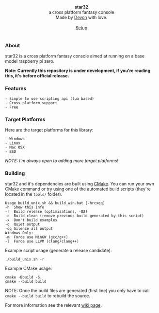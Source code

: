 <div id="header">
    <p align="center">
      <b>star32</b><br>
  	  <span font-size="16px">a cross platform fantasy console</span><br>
      <span font-size="12px">Made by <a href="http://tek256.com">Devon</a> with love.</span><br><br>
      <span><a href="https://github.com/tek256/star32/wiki/Build-Guide">Setup</a></span><br><br>
      <!-- <span><img src="https://github.com/tek256/star32/workflows/Build%20Star32/badge.svg"></span> -->
    </p>
</div>

### About
star32 is a cross platform fantasy console aimed at running on a base model raspberry pi zero.

**Note: Currently this repository is under development, if you're reading this, it's before official release.**

### Features
```
- Simple to use scripting api (lua based)
- Cross platform support
- Free
```

### Target Platforms
Here are the target platforms for this library:  
```
- Windows
- Linux
- Mac OSX 
- BSD
``` 

_NOTE: I'm always open to adding more target platforms!_

### Building
star32 and it's dependencies are built using [CMake](https://cmake.org). You can run your own CMake command or try using one of the automated build scripts (they're located in the `tools/` folder).

```
Usage build_unix.sh && build_win.bat [-hrcxqq]
-h  Show this info
-r  Build release (optimizations, -O2)
-c  Build clean (remove previous build generated by this script)
-x  Don't build examples
-q  Quiet output
-qq Silence all output
Windows Only:
-m  Force use MinGW (gcc/g++)
-l  Force use LLVM (clang/clang++)
```

Example script usage (generate a release candidate):

```
./build_unix.sh -r
```

Example CMake usage:

```
cmake -Bbuild -S. 
cmake --build build
```

NOTE: Once the build files are generated (first line) you only have to call `cmake --build build` to rebuild the source.

For more information see the relevant [wiki page](https://github.com/tek256/star32/wiki/Build-Guide).
